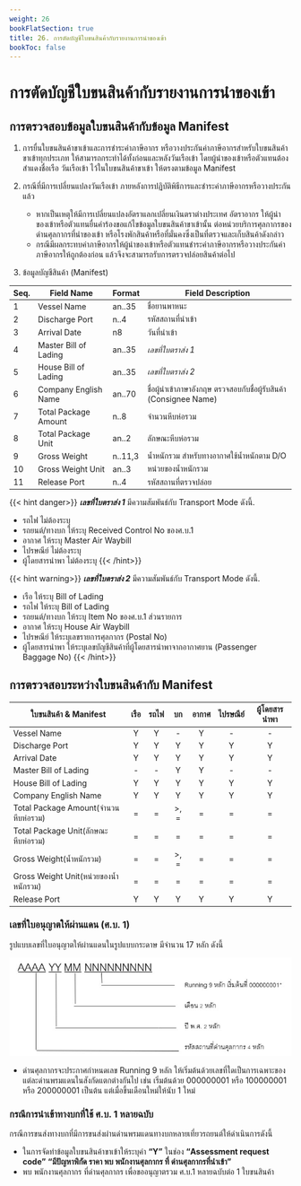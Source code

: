 ```yaml
---
weight: 26
bookFlatSection: true
title: 26. การตัดบัญชีใบขนสินค้ากับรายงานการนำของเข้า
bookToc: false
---
```

การตัดบัญชีใบขนสินค้ากับรายงานการนำของเข้า
===


## การตรวจสอบข้อมูลใบขนสินค้ากับข้อมูล Manifest

1. การยื่นใบขนสินค้าขาเข้าและการชำระค่าภาษีอากร  หรือวางประกันค่าภาษีอากรสำหรับใบขนสินค้า
ขาเข้าทุกประเภท ให้สามารถกระทำได้ทั้งก่อนและหลังวันเรือเข้า โดยผู้นำของเข้าหรือตัวแทนต้องสำแดงชื่อเรือ 
วันเรือเข้า ไว้ในใบขนสินค้าขาเข้า ให้ตรงตามข้อมูล Manifest 

2. กรณีที่มีการเปลี่ยนแปลงวันเรือเข้า ภายหลังการปฏิบัติพิธีการและชำระค่าภาษีอากรหรือวางประกันแล้ว 

   - หากเป็นเหตุให้มีการเปลี่ยนแปลงอัตราแลกเปลี่ยนเงินตราต่างประเทศ อัตราอากร ให้ผู้นำของเข้าหรือตัวแทนยื่นคำร้องขอแก้ไขข้อมูลใบขนสินค้าขาเข้านั้น ต่อหน่วยบริการศุลกากรของ ด่านศุลกากรที่นำของเข้า หรือโรงพักสินค้าหรือที่มั่นคงซึ่งเป็นที่ตรวจและเก็บสินค้าดังกล่าว
   - กรณีมีผลกระทบค่าภาษีอากรให้ผู้นำของเข้าหรือตัวแทนชำระค่าภาษีอากรหรือวางประกันค่าภาษีอากรให้ถูกต้องก่อน แล้วจึงจะสามารถรับการตรวจปล่อยสินค้าต่อไป

3. ข้อมูลบัญชีสินค้า (Manifest)

| Seq. |Field Name |Format |Field Description |
|-----|----------|----------|----------|
| 1 |Vessel Name |an..35 |ชื่อยานพาหนะ |
| 2 |Discharge Port |n..4 |รหัสสถานที่นำเข้า |
| 3 |Arrival Date |n8 |วันที่นำเข้า |
| 4 |Master Bill of Lading |an..35 |*เลขที่ใบตราส่ง 1* |
| 5 |House Bill of Lading |an..35 |*เลขที่ใบตราส่ง 2* |
| 6 |Company English Name |an..70 |ชื่อผู้นำเข้าภาษาอังกฤษ ตรวจสอบกับชื่อผู้รับสินค้า (Consignee Name) |
| 7 |Total Package Amount |n..8 |จำนวนหีบห่อรวม  |
| 8 |Total Package Unit |an..2 |ลักษณะหีบห่อรวม  |
| 9 |Gross Weight |n..11,3 |น้ำหนักรวม สำหรับทางอากาศใช้น้ำหนักตาม D/O |
| 10 |Gross Weight Unit |an..3 |หน่วยของน้ำหนักรวม |
| 11 |Release Port |n..4 |รหัสสถานที่ตรวจปล่อย |

{{< hint danger>}}
**_เลขที่ใบตราส่ง 1_** มีความสัมพันธ์กับ Transport Mode ดังนี้.

* รถไฟ ไม่ต้องระบุ
* รถยนต์/ทางบก ให้ระบุ Received Control No ของศ.บ.1
* อากาศ ให้ระบุ Master Air Waybill
* ไปรษณีย์ ไม่ต้องระบุ
* ผู้โดยสารนำพา ไม่ต้องระบุ
{{< /hint>}}

{{< hint warning>}}
**_เลขที่ใบตราส่ง 2_** มีความสัมพันธ์กับ Transport Mode ดังนี้.

* เรือ ให้ระบุ Bill of Lading
* รถไฟ ให้ระบุ Bill of Lading
* รถยนต์/ทางบก ให้ระบุ Item No ของศ.บ.1 ส่วนรายการ
* อากาศ ให้ระบุ House Air Waybill
* ไปรษณีย์ ให้ระบุเลขรายการศุลกากร (Postal No)
* ผู้โดยสารนำพา ให้ระบุเลขบัญชีสินค้าที่ผู้โดยสารนำพาจากอากาศยาน (Passenger Baggage No)
{{< /hint>}}

## การตรวจสอบระหว่างใบขนสินค้ากับ Manifest


|ใบขนสินค้า & Manifest|เรือ|รถไฟ|บก|อากาศ|ไปรษณีย์|ผู้โดยสารนำพา|
|--------------------|:--:|:--:|:--:|:--:|:--:|:--:|
|Vessel Name|	Y|	Y|	-|	Y|	-|	-|
|Discharge Port|Y|	Y|	Y|	Y|	Y|	Y|	
|Arrival Date|	Y|	Y|	Y|	Y|	Y|	Y|	
|Master Bill of Lading|	-|	-|	Y|	Y|	-|	-|
|House Bill of Lading|	Y|	Y|	Y|	Y|	Y|	Y|
|Company English Name|	Y|	Y|	Y|	Y|	Y|	Y|
|Total Package Amount(จำนวนหีบห่อรวม)|	=|	=|	>, =|	=|	=|	=|
|Total Package Unit(ลักษณะหีบห่อรวม)|	=|	=|	=|	=|	=|	=|
|Gross Weight(น้ำหนักรวม)|	=|	=|	>, =|	=|	=|	=|
|Gross Weight Unit(หน่วยของน้ำหนักรวม)|	=|	=|	=|	=|	=|	=|
|Release Port|	Y|	Y|	Y|	Y|	Y|	Y|

### เลขที่ใบอนุญาตให้ผ่านแดน (ศ.บ. 1)

รูปแบบเลขที่ใบอนุญาตให้ผ่านแดนในรูปแบบกระดาษ มีจำนวน 17 หลัก ดังนี้

![](https://github.com/ecs-support/knowledge-center/raw/master/img/car-manifest-no.jpg)

- ด่านศุลกากรจะประกาศกำหนดเลข Running 9 หลัก ให้เริ่มต้นด้วยเลขที่ใดเป็นการเฉพาะของแต่ละด่านพรมแดนในสังกัดแตกต่างกันไป เช่น เริ่มต้นด้วย 000000001 หรือ 100000001 หรือ 200000001 เป็นต้น แต่เมื่อขึ้นเดือนใหม่ให้นับ 1 ใหม่

### กรณีการนำเข้าทางบกที่ใช้ ศ.บ. 1 หลายฉบับ

กรณีการขนส่งทางบกที่มีการขนส่งผ่านด่านพรมแดนทางบกหลายเที่ยวรถยนต์ให้ดำเนินการดังนี้

- ในการจัดทำข้อมูลใบขนสินค้าขาเข้าให้ระบุค่า **“Y”** ในช่อง **“Assessment request code”** 
**“มีปัญหาพิกัด ราคา พบ พนักงานศุลกากร ที่ ด่านศุลกากรที่นำเข้า”**
- พบ พนักงานศุลกากร ที่ด่านศุลกากร เพื่อขออนุญาตรวม ศ.บ.1 หลายฉบับต่อ 1 ใบขนสินค้า
 
